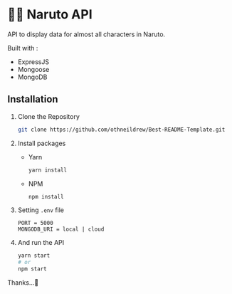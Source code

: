 # 🐱‍👤 Naruto API
API to display data for almost all characters in Naruto.

Built with :
- ExpressJS
- Mongoose
- MongoDB

## Installation
1. Clone the Repository
    ```bash
    git clone https://github.com/othneildrew/Best-README-Template.git
    ```
2. Install packages
    - Yarn
        ```bash
        yarn install
        ```
    - NPM
        ```bash
        npm install
        ```

3. Setting `.env` file
    ```env
    PORT = 5000
    MONGODB_URI = local | cloud
    ```
4. And run the API
    ```bash
    yarn start
    # or
    npm start
    ```

Thanks...🙏